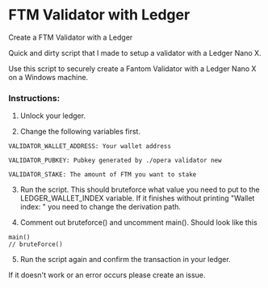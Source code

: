 # FTM Validator with Ledger
Create a FTM Validator with a Ledger

Quick and dirty script that I made to setup a validator with a Ledger Nano X.

Use this script to securely create a Fantom Validator with a Ledger Nano X on a Windows machine.


### Instructions:
1. Unlock your ledger.

2. Change the following variables first.
```
VALIDATOR_WALLET_ADDRESS: Your wallet address

VALIDATOR_PUBKEY: Pubkey generated by ./opera validator new

VALIDATOR_STAKE: The amount of FTM you want to stake
```
3. Run the script. This should bruteforce what value you need to put to the LEDGER_WALLET_INDEX variable. If it finishes without printing "Wallet index: " you need to change the derivation path.

4. Comment out bruteforce() and uncomment main(). Should look like this

```
main()
// bruteForce()
```

5. Run the script again and confirm the transaction in your ledger. 

If it doesn't work or an error occurs please create an issue.
